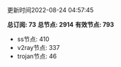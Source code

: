 更新时间2022-08-24 04:57:45

**总订阅: 73**
**总节点: 2914**
**有效节点: 793**
- ss节点: 410
- v2ray节点: 337
- trojan节点: 46
